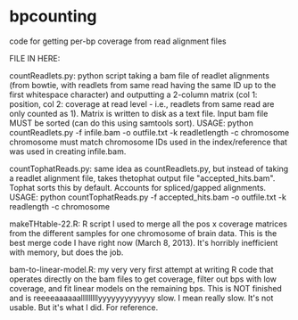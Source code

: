 bpcounting
==========

code for getting per-bp coverage from read alignment files

FILE IN HERE:

countReadlets.py:  python script taking a bam file of readlet alignments (from bowtie, with readlets from same read having the same ID up to the first whitespace character) and outputting a 2-column matrix (col 1: position, col 2: coverage at read level - i.e., readlets from same read are only counted as 1).  Matrix is written to disk as a text file.  Input bam file MUST be sorted (can do this using samtools sort).
USAGE:  python countReadlets.py -f infile.bam -o outfile.txt -k readletlength -c chromosome
chromosome must match chromosome IDs used in the index/reference that was used in creating infile.bam.

countTophatReads.py:  same idea as countReadlets.py, but instead of taking a readlet alignment file, takes thetophat output file "accepted_hits.bam".  Tophat sorts this by default.  Accounts for spliced/gapped alignments.
USAGE:  python countTophatReads.py -f accepted_hits.bam -o outfile.txt -k readlength -c chromosome

makeTHtable-22.R:  R script I used to merge all the pos x coverage matrices from the different samples for one chromosome of brain data.  This is the best merge code I have right now (March 8, 2013).  It's horribly inefficient  with memory, but does the job.

bam-to-linear-model.R:  my very very first attempt at writing R code that operates directly on the bam files to get coverage, filter out bps with low coverage, and fit linear models on the remaining bps.  This is NOT finished and is reeeeaaaaaalllllllllyyyyyyyyyyyyy slow.  I mean really slow.  It's not usable.  But it's what I did.  For reference.

